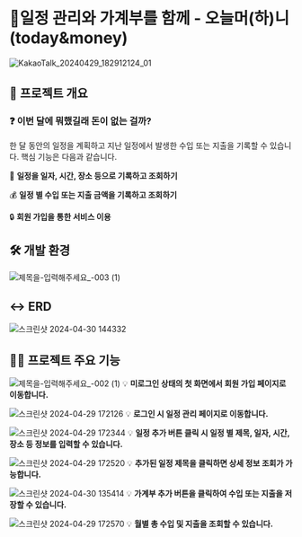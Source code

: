 # 📅일정 관리와 가계부를 함께 - 오늘머(하)니(today&money)

![KakaoTalk_20240429_182912124_01](https://github.com/leejinsol234/today_mohani/assets/140874690/6673dd38-6524-4a14-b182-12e577fb422b)

## 🔖 프로젝트 개요

### ❓ 이번 달에 뭐했길래 돈이 없는 걸까?

한 달 동안의 일정을 계획하고 지난 일정에서 발생한 수입 또는 지출을 기록할 수 있습니다.
핵심 기능은 다음과 같습니다.

📅 **일정을 일자, 시간, 장소 등으로 기록하고 조회하기**

💰 **일정 별 수입 또는 지출 금액을 기록하고 조회하기**

🔒 **회원 가입을 통한 서비스 이용**


## 🛠️ 개발 환경

![제목을-입력해주세요_-003 (1)](https://github.com/leejinsol234/today_mohani/assets/140874690/a2272aeb-54c3-4909-82dc-5d88fad0d573)

## ↔️ ERD

![스크린샷 2024-04-30 144332](https://github.com/leejinsol234/today_mohani/assets/140874690/62099701-37c2-428d-b0fb-15d44b992026)


## 👩‍💻 프로젝트 주요 기능

![제목을-입력해주세요_-002 (1)](https://github.com/leejinsol234/today_mohani/assets/140874690/8ce253ed-72a3-468a-9f2f-022a7a8b1309)
💡 **미로그인 상태의 첫 화면에서 회원 가입 페이지로 이동합니다.**


![스크린샷 2024-04-29 172126](https://github.com/leejinsol234/today_mohani/assets/140874690/672f293f-7d3b-4c57-ab5d-8c66ab4d4c26)
💡 **로그인 시 일정 관리 페이지로 이동합니다.**


![스크린샷 2024-04-29 172344](https://github.com/leejinsol234/today_mohani/assets/140874690/df28b06f-dfed-4cb0-9762-140661e7ee0a)
💡 **일정 추가 버튼 클릭 시 일정 별 제목, 일자, 시간, 장소 등 정보를 입력할 수 있습니다.**


![스크린샷 2024-04-29 172520](https://github.com/leejinsol234/today_mohani/assets/140874690/5d1a7efa-f2b2-48c1-8e17-e4f5f9ccf3a8)
💡 **추가된 일정 제목을 클릭하면 상세 정보 조회가 가능합니다.**


![스크린샷 2024-04-30 135414](https://github.com/leejinsol234/today_mohani/assets/140874690/5db11014-e8e7-4d44-9b16-6047849ce140)
💡 **가계부 추가 버튼을 클릭하여 수입 또는 지출을 저장할 수 있습니다.**


![스크린샷 2024-04-29 172570](https://github.com/leejinsol234/today_mohani/assets/140874690/42e87110-67ef-4e69-8243-b4acde9e950e)
💡 **월별 총 수입 및 지출을 조회할 수 있습니다.**

